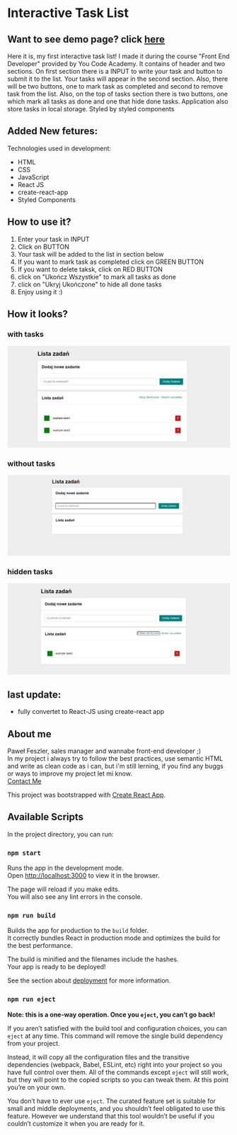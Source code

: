 # Interactive Task List


## Want to see demo page? click [here](https://pfeszler.github.io/To-do-list-React/)

Here it is, my first interactive task list! I made it during the course "Front End Developer" provided by You Code Academy. 
It contains of header and two sections. On first section there is a INPUT to write your task and button to submit it to the list. Your tasks will appear in the second section. Also, there will be two buttons, one to mark task as completed and second to remove task from the list. Also, on the top of tasks section there is two buttons, one which mark all tasks as done and one that hide done tasks. Application also store tasks in local storage. Styled by styled components

## Added New fetures: 

Technologies used in development:
- HTML
- CSS
- JavaScript
- React JS
- create-react-app
- Styled Components

## How to use it?
1. Enter your task in INPUT
2. Click on BUTTON
3. Your task will be added to the list in section below
4. If you want to mark task as completed click on GREEN BUTTON
5. If you want to delete taksk, click on RED BUTTON
6. click on "Ukończ Wszystkie" to mark all tasks as done
7. click on "Ukryj Ukończone"  to hide all done tasks
8. Enjoy using it :)

## How it looks?

### with tasks

![with-tasks](https://github.com/Pfeszler/To-do-list-React/blob/master/public/ReadMeImages/with-tasks.jpg?raw=true)

### without tasks

![witout-tasks](https://github.com/Pfeszler/To-do-list-React/blob/master/public/ReadMeImages/without-tasks.jpg?raw=true)

### hidden tasks

![hidden-tasks](https://github.com/Pfeszler/To-do-list-React/blob/master/public/ReadMeImages/hidden-tasks.jpg?raw=true)

## last update: 
- fully convertet to React-JS using create-react app

## About me


Paweł Feszler, sales manager and wannabe front-end developer ;)\
In my project i always try to follow the best practices, use semantic HTML and write as clean code as i can, but i'm still lerning, if you find any buggs or ways to improve my project let mi know. \
[Contact Me](pfeszler@gmail.com)




This project was bootstrapped with [Create React App](https://github.com/facebook/create-react-app).

## Available Scripts

In the project directory, you can run:

### `npm start`

Runs the app in the development mode.<br />
Open [http://localhost:3000](http://localhost:3000) to view it in the browser.

The page will reload if you make edits.<br />
You will also see any lint errors in the console.


### `npm run build`

Builds the app for production to the `build` folder.<br />
It correctly bundles React in production mode and optimizes the build for the best performance.

The build is minified and the filenames include the hashes.<br />
Your app is ready to be deployed!

See the section about [deployment](https://facebook.github.io/create-react-app/docs/deployment) for more information.

### `npm run eject`

**Note: this is a one-way operation. Once you `eject`, you can’t go back!**

If you aren’t satisfied with the build tool and configuration choices, you can `eject` at any time. This command will remove the single build dependency from your project.

Instead, it will copy all the configuration files and the transitive dependencies (webpack, Babel, ESLint, etc) right into your project so you have full control over them. All of the commands except `eject` will still work, but they will point to the copied scripts so you can tweak them. At this point you’re on your own.

You don’t have to ever use `eject`. The curated feature set is suitable for small and middle deployments, and you shouldn’t feel obligated to use this feature. However we understand that this tool wouldn’t be useful if you couldn’t customize it when you are ready for it.
